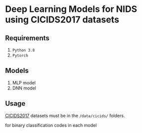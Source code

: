 # Deep Learning Models for NIDS using CICIDS2017 datasets 

## Requirements
1. `Python 3.8`
2. `Pytorch`

## Models
1. MLP model
2. DNN model

## Usage
[CICIDS2017](https://www.unb.ca/cic/datasets/ids-2017.html) datasets must be in the `/data/cicids/` folders. 

for binary classification codes in each model
